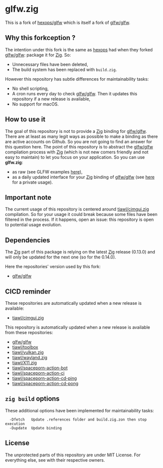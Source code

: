 # glfw.zig

This is a fork of [hexops/glfw][1] which is itself a fork of [glfw/glfw][2].

## Why this forkception ?

The intention under this fork is the same as [hexops][13] had when they forked [glfw/glfw][2]: package it for [Zig][3]. So:
* Unnecessary files have been deleted,
* The build system has been replaced with `build.zig`.

However this repository has subtle differences for maintainability tasks:
* No shell scripting,
* A cron runs every day to check [glfw/glfw][2]. Then it updates this repository if a new release is available,
* No support for macOS.

## How to use it

The goal of this repository is not to provide a [Zig][3] binding for [glfw/glfw][2]. There are at least as many legit ways as possible to make a binding as there are active accounts on Github. So you are not going to find an answer for this question here. The point of this repository is to abstract the [glfw/glfw][2] compilation process with [Zig][3] (which is not new comers friendly and not easy to maintain) to let you focus on your application. So you can use **glfw.zig**:
- as raw (see GLFW examples [here](https://github.com/tiawl/cimgui.zig/blob/trunk/examples)),
- as a daily updated interface for your [Zig][3] binding of [glfw/glfw][2] (see [here][14] for a private usage).

## Important note

The current usage of this repository is centered around [tiawl/cimgui.zig][3] compilation. So for your usage it could break because some files have been filtered in the process. If it happens, open an issue: this repository is open to potential usage evolution.

## Dependencies

The [Zig][3] part of this package is relying on the latest [Zig][3] release (0.13.0) and will only be updated for the next one (so for the 0.14.0).

Here the repositories' version used by this fork:
* [glfw/glfw](https://github.com/tiawl/glfw.zig/blob/trunk/.references/glfw)

## CICD reminder

These repositories are automatically updated when a new release is available:
* [tiawl/cimgui.zig][4]

This repository is automatically updated when a new release is available from these repositories:
* [glfw/glfw][2]
* [tiawl/toolbox][5]
* [tiawl/vulkan.zig][6]
* [tiawl/wayland.zig][7]
* [tiawl/X11.zig][8]
* [tiawl/spaceporn-action-bot][9]
* [tiawl/spaceporn-action-ci][10]
* [tiawl/spaceporn-action-cd-ping][11]
* [tiawl/spaceporn-action-cd-pong][12]

## `zig build` options

These additional options have been implemented for maintainability tasks:
```
  -Dfetch   Update .references folder and build.zig.zon then stop execution
  -Dupdate  Update binding
```

## License

The unprotected parts of this repository are under MIT License. For everything else, see with their respective owners.

[1]:https://github.com/hexops/glfw
[2]:https://github.com/glfw/glfw
[3]:https://github.com/ziglang/zig
[4]:https://github.com/tiawl/cimgui.zig
[5]:https://github.com/tiawl/toolbox
[6]:https://github.com/tiawl/vulkan.zig
[7]:https://github.com/tiawl/wayland.zig
[8]:https://github.com/tiawl/X11.zig
[9]:https://github.com/tiawl/spaceporn-action-bot
[10]:https://github.com/tiawl/spaceporn-action-ci
[11]:https://github.com/tiawl/spaceporn-action-cd-ping
[12]:https://github.com/tiawl/spaceporn-action-cd-pong
[13]:https://github.com/hexops
[14]:https://github.com/tiawl/spaceporn/blob/trunk/src/spaceporn/bindings/glfw/glfw.zig
